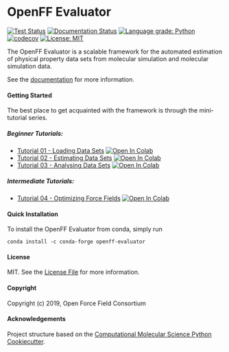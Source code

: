 OpenFF Evaluator
================
[//]: # (Badges)

[![Test Status](https://github.com/openforcefield/openff-evaluator/workflows/tests/badge.svg?branch=master)](https://github.com/openforcefield/openff-evaluator/actions)
[![Documentation Status](https://readthedocs.org/projects/openff-evaluator/badge/?version=latest)](https://openff-evaluator.readthedocs.io/en/latest/?badge=latest)
[![Language grade: Python](https://img.shields.io/lgtm/grade/python/g/openforcefield/openff-evaluator.svg?logo=lgtm&logoWidth=18)](https://lgtm.com/projects/g/openforcefield/openff-evaluator/context:python)
[![codecov](https://codecov.io/gh/openforcefield/openff-evaluator/branch/master/graph/badge.svg)](https://codecov.io/gh/openforcefield/openff-evaluator/branch/master)
[![License: MIT](https://img.shields.io/badge/License-MIT-yellow.svg)](https://opensource.org/licenses/MIT)

The OpenFF Evaluator is a scalable framework for the automated estimation of physical property data sets 
from molecular simulation and molecular simulation data.

See the [documentation](https://openff-evaluator.readthedocs.io) for more information.

#### Getting Started

The best place to get acquainted with the framework is through the mini-tutorial series.

##### Beginner Tutorials:

* [Tutorial 01 - Loading Data Sets](https://openff-evaluator.readthedocs.io/en/latest/tutorials/tutorial01.html) [![Open In Colab](https://colab.research.google.com/assets/colab-badge.svg)](https://colab.research.google.com/github/openforcefield/openff-evaluator/blob/master/docs/tutorials/tutorial01.ipynb)
* [Tutorial 02 - Estimating Data Sets](https://openff-evaluator.readthedocs.io/en/latest/tutorials/tutorial02.html) [![Open In Colab](https://colab.research.google.com/assets/colab-badge.svg)](https://colab.research.google.com/github/openforcefield/openff-evaluator/blob/master/docs/tutorials/tutorial02.ipynb)
* [Tutorial 03 - Analysing Data Sets](https://openff-evaluator.readthedocs.io/en/latest/tutorials/tutorial03.html) [![Open In Colab](https://colab.research.google.com/assets/colab-badge.svg)](https://colab.research.google.com/github/openforcefield/openff-evaluator/blob/master/docs/tutorials/tutorial03.ipynb)

##### Intermediate Tutorials:

* [Tutorial 04 - Optimizing Force Fields](https://openff-evaluator.readthedocs.io/en/latest/tutorials/tutorial04.html) [![Open In Colab](https://colab.research.google.com/assets/colab-badge.svg)](https://colab.research.google.com/github/openforcefield/openff-evaluator/blob/master/docs/tutorials/tutorial04.ipynb)

#### Quick Installation

To install the OpenFF Evaluator from conda, simply run

```
conda install -c conda-forge openff-evaluator
```

#### License

MIT. See the [License File](LICENSE) for more information.

#### Copyright

Copyright (c) 2019, Open Force Field Consortium

#### Acknowledgements
 
Project structure based on the 
[Computational Molecular Science Python Cookiecutter](https://github.com/molssi/cookiecutter-cms).
